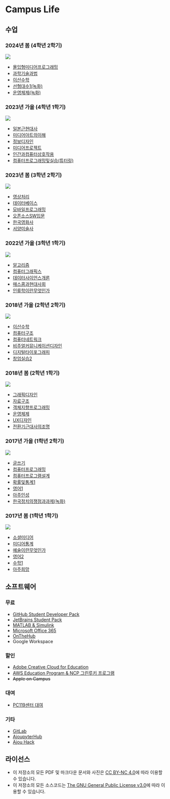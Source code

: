 # Campus Life

## 수업

### 2024년 봄 (4학년 2학기)

![](./timetables/2024-spring.png)

* [몰입형미디어프로그래밍](dgmd318-immersive-media-programming)
* [과학기술과법](sci116-science-technology-and-law)
* [이산수학](sce141-discrete-mathematics/2024)
* [선형대수1(녹화)](math211-linear-algebra)
* [운영체제(녹화)](sce213-operating-systems)

### 2023년 가을 (4학년 1학기)

![](./timetables/2023-fall.png)

* [일본근현대사](are231-japanese-modern-history)
* [미디어아트의이해](cart1016-understanding-media-art)
* [정보디자인](dgmd353-information-design)
* [미디어프로젝트](dgmd466-media-project)
* [인간과컴퓨터상호작용](sce436-human-computer-interaction)
* [컴퓨터프로그래밍및실습(튜터링)](sce103-computer-programming-and-practice)

### 2023년 봄 (3학년 2학기)

![](./timetables/2023-spring.png)

* [영상처리](dgmd341-digital-image-processing)
* [데이터베이스](sce333-database)
* [모바일프로그래밍](dgmd217-mobile-programming)
* [오픈소스SW입문](sce331-introduction-to-open-source-sw)
* [한국영화사](cart1013-korean-film-history)
* [서양미술사](cart001-western-art-history)

### 2022년 가을 (3학년 1학기)

![](./timetables/2022-fall.png)

* [알고리즘](cse350-algorithms)
* [컴퓨터그래픽스](dgmd241-computer-graphics)
* [데이터사이언스개론](dgmd333-introduction-to-data-science)
* [매스콤과현대사회](soc11-mass-communication-and-modern-society)
* [인류학이란무엇인가](chis104-what-is-anthropology)

### 2018년 가을 (2학년 2학기)

![](./timetables/2018-fall.png)

* [이산수학](./sce141-discrete-mathematics/2018)
* [컴퓨터구조](sce212-computer-organization-and-architecture)
* [컴퓨터네트워크](sce221-computer-networks)
* [비주얼커뮤니케이션디자인](dgmd251-visual-communication-design)
* [디지털타이포그래피](dgmd252-digital-typography)
* [창업실습2](dgmd472-business-start-up-practice-2)

### 2018년 봄 (2학년 1학기)

![](./timetables/2018-spring.png)

* [그래픽디자인](dgmd151-graphic-design)
* [자료구조](cse200-data-structures)
* [객체지향프로그래밍](cse231-object-oriented-programming)
* [운영체제](cse311-operating-systems)
* [UX디자인](dgmd451-user-experience-design)
* [전환기근대사의조명](hist113-survey-of-modern-history)

### 2017년 가을 (1학년 2학기)

![](./timetables/2017-fall.png)

* [글쓰기](kor102-korean-writing)
* [컴퓨터프로그래밍](cse104-computer-programming)
* [컴퓨터프로그램설계](cse134-computer-program-design)
* [확률및통계1](math251-probability-and-statistics-1)
* [영어1](eng111-speaking-and-writing-in-english)
* [아주인성](cajo113-ajou-virtues-ethics-responsibility-and-sustainability)
* [한국정치의쟁점과과제(녹화)](pol113-the-reality-and-issues-in-contemporary-korean-society)

### 2017년 봄 (1학년 1학기)

![](./timetables/2017-spring.png)

* [소셜미디어](mibs101-social-media)
* [미디어통계](mibs131-media-statistics)
* [예술이란무엇인가](cart105-what-is-art)
* [영어2](eng112-listening-and-reading-in-english)
* [수학1](math102-calculus-1)
* [아주희망](cajo114-ajou-dream)

## 소프트웨어

### 무료

* [GitHub Student Developer Pack](https://education.github.com/pack)
* [JetBrains Student Pack](https://www.jetbrains.com/student/)
* [MATLAB & Simulink](https://kr.mathworks.com/academia/tah-portal/ajou-university-40676932.html)
* [Microsoft Office 365](http://ajou.o365univ.net/o365/regist/center.do)
* [OnTheHub](http://ajou.onthehub.com/)
* Google Workspace

### 할인

* [Adobe Creative Cloud for Education](https://www.adobe.com/kr/creativecloud/buy/students.html)
* [AWS Education Program & NCP 그린루키 프로그램](https://www.ajou.ac.kr/sw/board/notice.do?mode=view&articleNo=206978)
* ~~Apple on Campus~~

### 대여

* [PC119센터 대여](http://pc119.ajou.ac.kr)

### 기타

* [GitLab](https://git.ajou.ac.kr/)
* [AjoupyterHub](https://jupyter.ajou.ac.kr/)
* [Ajou Hack](https://github.com/ajou-hack)

## 라이선스

- 이 저장소의 모든 PDF 및 마크다운 문서와 사진은 [CC BY-NC 4.0](LICENSE-CC)에 따라 이용할 수 있습니다.
- 이 저장소의 모든 소스코드는 [The GNU General Public License v3.0](LICENSE-GPL)에 따라 이용할 수 있습니다.

